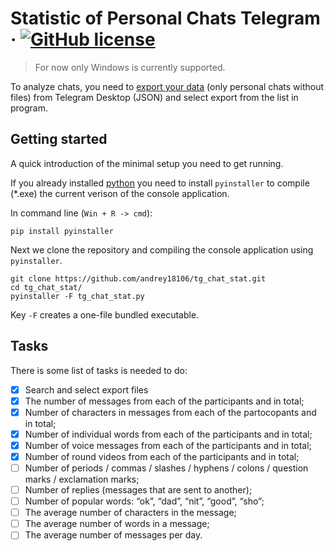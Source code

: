 # Statistic of Personal Chats Telegram &middot; [![GitHub license](https://img.shields.io/badge/license-ISC-blue.svg?style=flat-square)](https://github.com/andrey18106/tg_chat_stat/blob/master/LICENSE)
> For now only Windows is currently supported.

To analyze chats, you need to [export your data](https://telegram.org/blog/export-and-more) (only personal chats without files) from Telegram Desktop (JSON) and select export from the list in program.

## Getting started

A quick introduction of the minimal setup you need to get running.

If you already installed [python](https://www.python.org/downloads/) you need to install `pyinstaller` to compile (*.exe) the current verison of the console application.

In command line (`Win + R -> cmd`):

```shell
pip install pyinstaller
```

Next we clone the repository and compiling the console application using `pyinstaller`.

```shell
git clone https://github.com/andrey18106/tg_chat_stat.git
cd tg_chat_stat/
pyinstaller -F tg_chat_stat.py
```

Key `-F` creates a one-file bundled executable.

## Tasks

There is some list of tasks is needed to do:

- [x] Search and select export files
- [x] The number of messages from each of the participants and in total;
- [x] Number of characters in messages from each of the partocopants and in total;
- [x] Number of individual words from each of the participants and in total;
- [x] Number of voice messages from each of the participants and in total;
- [x] Number of round videos from each of the participants and in total;
- [ ] Number of periods / commas / slashes / hyphens / colons / question marks / exclamation marks;
- [ ] Number of replies (messages that are sent to another);
- [ ] Number of popular words: “ok”, “dad”, “nit”, “good”, “sho”;
- [ ] The average number of characters in the message;
- [ ] The average number of words in a message;
- [ ] The average number of messages per day.